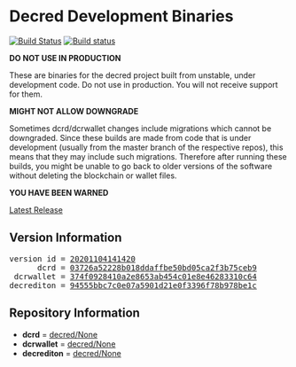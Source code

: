 
# Decred Development Binaries

[![Build Status](https://travis-ci.org/matheusd/decred-weekly-builds.svg?branch=v20201104141420)](https://travis-ci.org/matheusd/decred-weekly-builds) [![Build status](https://ci.appveyor.com/api/projects/status/hncgrnv0xuqb6s3c/branch/master?svg=true)](https://ci.appveyor.com/project/matheusd/decred-weekly-builds/branch/master)


**DO NOT USE IN PRODUCTION**

These are binaries for the decred project built from unstable, under development
code. Do not use in production. You will not receive support for them.

**MIGHT NOT ALLOW DOWNGRADE**

Sometimes dcrd/dcrwallet changes include migrations which cannot be downgraded.
Since these builds are made from code that is under development (usually from
the master branch of the respective repos), this means that they may include such
migrations. Therefore after running these builds, you might be unable to go back
to older versions of the software without deleting the blockchain or wallet
files.

**YOU HAVE BEEN WARNED**

[Latest Release](https://github.com/matheusd/decred-weekly-builds/releases/latest)

## Version Information

<pre>
version id = <a href="https://github.com/matheusd/decred-weekly-builds/releases/tag/v20201104141420">20201104141420</a>
      dcrd = <a href="https://github.com/decred/dcrd/commits/03726a52228b018ddaffbe50bd05ca2f3b75ceb9">03726a52228b018ddaffbe50bd05ca2f3b75ceb9</a>
 dcrwallet = <a href="https://github.com/decred/dcrwallet/commits/374f0928410a2e8653ab454c01e8e46283310c64">374f0928410a2e8653ab454c01e8e46283310c64</a>
decrediton = <a href="https://github.com/decred/decrediton/commits/94555bbc7c0e07a5901d21e0f3396f78b978be1c">94555bbc7c0e07a5901d21e0f3396f78b978be1c</a>
</pre>

## Repository Information

- **dcrd** = [decred/None](https://github.com/decred/dcrd)
- **dcrwallet** = [decred/None](https://github.com/decred/dcrwallet)
- **decrediton** = [decred/None](https://github.com/decred/decrediton)


